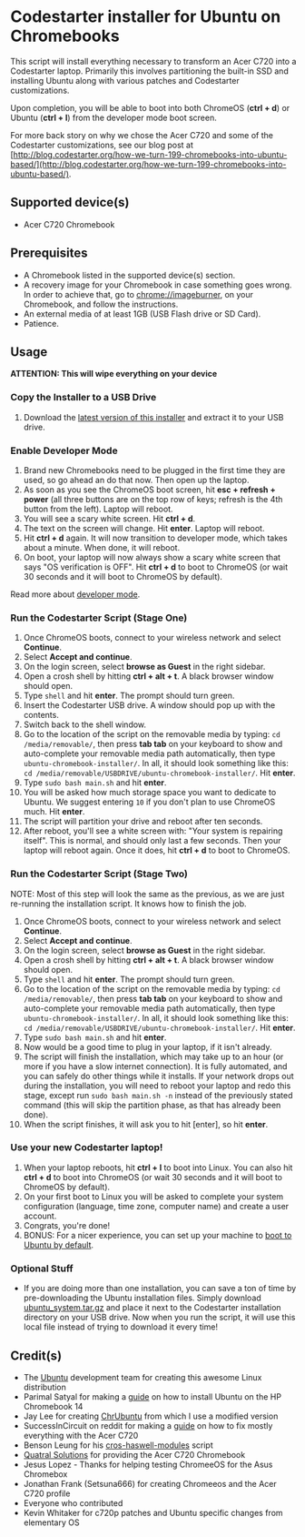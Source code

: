 Codestarter installer for Ubuntu on Chromebooks
===============================================

This script will install everything necessary to transform an Acer C720 into a
Codestarter laptop. Primarily this involves partitioning the built-in SSD and
installing Ubuntu along with various patches and Codestarter customizations.

Upon completion, you will be able to boot into both ChromeOS (**ctrl + d**) or
Ubuntu (**ctrl + l**) from the developer mode boot screen.

For more back story on why we chose the Acer C720 and some of the Codestarter
customizations, see our blog post at
[http://blog.codestarter.org/how-we-turn-199-chromebooks-into-ubuntu-based/](http://blog.codestarter.org/how-we-turn-199-chromebooks-into-ubuntu-based/).

Supported device(s)
-------------------

* Acer C720 Chromebook

Prerequisites
-------------

* A Chromebook listed in the supported device(s) section.
* A recovery image for your Chromebook in case something goes wrong. In order to
  achieve that, go to [chrome://imageburner](chrome://imageburner), on your
  Chromebook, and follow the instructions.
* An external media of at least 1GB (USB Flash drive or SD Card).
* Patience.

Usage
-----

**ATTENTION: This will wipe everything on your device**

### Copy the Installer to a USB Drive

1. Download the [latest version of this installer](https://github.com/codestarterorg/ubuntu-chromebook-installer/archive/master.zip)
   and extract it to your USB drive.

### Enable Developer Mode

1. Brand new Chromebooks need to be plugged in the first time they are used, so
   go ahead an do that now. Then open up the laptop.
1. As soon as you see the ChromeOS boot screen, hit **esc + refresh + power**
   (all three buttons are on the top row of keys; refresh is the 4th button from
   the left). Laptop will reboot.
1. You will see a scary white screen. Hit **ctrl + d**.
1. The text on the screen will change. Hit **enter**. Laptop will reboot.
1. Hit **ctrl + d** again. It will now transition to developer mode, which takes
   about a minute. When done, it will reboot.
1. On boot, your laptop will now always show a scary white screen that says
   "OS verification is OFF". Hit **ctrl + d** to boot to ChromeOS (or wait 30
   seconds and it will boot to ChromeOS by default).

Read more about
[developer mode](http://www.chromium.org/chromium-os/developer-information-for-chrome-os-devices/acer-c720-chromebook).

### Run the Codestarter Script (Stage One)

1. Once ChromeOS boots, connect to your wireless network and select
   **Continue**.
1. Select **Accept and continue**.
1. On the login screen, select **browse as Guest** in the right sidebar.
1. Open a crosh shell by hitting **ctrl + alt + t**. A black browser window
   should open.
1. Type `shell` and hit **enter**. The prompt should turn green.
1. Insert the Codestarter USB drive. A window should pop up with the contents.
1. Switch back to the shell window.
1. Go to the location of the script on the removable media by typing:
   `cd /media/removable/`, then press **tab tab** on your keyboard to show and
   auto-complete your removable media path automatically, then type
   `ubuntu-chromebook-installer/`. In all, it should look something like this:
   `cd /media/removable/USBDRIVE/ubuntu-chromebook-installer/`. Hit **enter**.
1. Type `sudo bash main.sh` and hit **enter**.
1. You will be asked how much storage space you want to dedicate to Ubuntu. We
   suggest entering `10` if you don't plan to use ChromeOS much. Hit **enter**.
1. The script will partition your drive and reboot after ten seconds.
1. After reboot, you'll see a white screen with: "Your system is repairing
   itself". This is normal, and should only last a few seconds. Then your laptop
   will reboot again. Once it does, hit **ctrl + d** to boot to ChromeOS.

### Run the Codestarter Script (Stage Two)

NOTE: Most of this step will look the same as the previous, as we are just
re-running the installation script. It knows how to finish the job.

1. Once ChromeOS boots, connect to your wireless network and select
   **Continue**.
1. Select **Accept and continue**.
1. On the login screen, select **browse as Guest** in the right sidebar.
1. Open a crosh shell by hitting **ctrl + alt + t**. A black browser window
   should open.
1. Type `shell` and hit **enter**. The prompt should turn green.
1. Go to the location of the script on the removable media by typing:
   `cd /media/removable/`, then press **tab tab** on your keyboard to show and
   auto-complete your removable media path automatically, then type
   `ubuntu-chromebook-installer/`. In all, it should look something like this:
   `cd /media/removable/USBDRIVE/ubuntu-chromebook-installer/`. Hit **enter**.
1. Type `sudo bash main.sh` and hit **enter**.
1. Now would be a good time to plug in your laptop, if it isn't already.
1. The script will finish the installation, which may take up to an hour (or
   more if you have a slow internet connection). It is fully automated, and you
   can safely do other things while it installs. If your network drops out
   during the installation, you will need to reboot your laptop and redo this
   stage, except run `sudo bash main.sh -n` instead of the previously stated
   command (this will skip the partition phase, as that has already been done).
1. When the script finishes, it will ask you to hit [enter], so hit **enter**.

### Use your new Codestarter laptop!

1. When your laptop reboots, hit **ctrl + l** to boot into Linux. You can also
   hit **ctrl + d** to boot into ChromeOS (or wait 30 seconds and it will boot
   to ChromeOS by default).
1. On your first boot to Linux you will be asked to complete your system
   configuration (language, time zone, computer name) and create a user account.
1. Congrats, you're done!
1. BONUS: For a nicer experience, you can set up your machine to
   [boot to Ubuntu by default](https://gist.github.com/mojombo/7c873f457df6abee5717).

### Optional Stuff

* If you are doing more than one installation, you can save a ton of time by
  pre-downloading the Ubuntu installation files. Simply download
  [ubuntu_system.tar.gz](https://s3-us-west-1.amazonaws.com/mojombo-codestarter/ubuntu_system.tar.gz)
  and place it next to the Codestarter installation directory on your USB drive.
  Now when you run the script, it will use this local file instead of trying to
  download it every time!

Credit(s)
---------

* The [Ubuntu](http://ubuntu.com/) development team for creating this awesome Linux distribution
* Parimal Satyal for making a [guide](http://realityequation.net/installing-elementary-os-on-an-hp-chromebook-14) on how to install Ubuntu on the HP Chromebook 14
* Jay Lee for creating [ChrUbuntu](http://chromeos-cr48.blogspot.ca/) from which I use a modified version
* SuccessInCircuit on reddit for making a [guide](http://www.reddit.com/r/chrubuntu/comments/1rsxkd/list_of_fixes_for_xubuntu_1310_on_the_acer_c720/) on how to fix mostly everything with the Acer C720
* Benson Leung for his [cros-haswell-modules](https://googledrive.com/host/0B0YvUuHHn3MndlNDbXhPRlB2eFE/cros-haswell-modules.sh) script
* [Quatral Solutions](http://www.quatral.com) for providing the Acer C720 Chromebook
* Jesus Lopez - Thanks for helping testing ChromeeOS for the Asus Chromebox
* Jonathan Frank (Setsuna666) for creating Chromeeos and the Acer C720 profile
* Everyone who contributed
* Kevin Whitaker for c720p patches and Ubuntu specific changes from elementary OS
